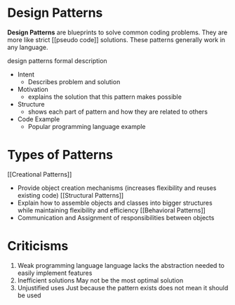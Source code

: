 # Design Patterns

 **Design Patterns** are blueprints to solve common coding problems. They are more like strict [[pseudo code]] solutions. These patterns generally work in any  language.

design patterns formal description 
 - Intent 
	 - Describes problem and solution
 - Motivation
	 - explains the solution that this pattern makes possible
 - Structure
	 -  shows each part of pattern and how they are related to others
 - Code Example
	 - Popular programming language example



# Types of Patterns

[[Creational Patterns]] 
- Provide object creation mechanisms (increases flexibility and reuses existing code)
[[Structural Patterns]]
- Explain how to assemble objects and classes into bigger structures while maintaining flexibility and efficiency
[[Behavioral Patterns]]
- Communication and Assignment of responsibilities between objects


# Criticisms

1. Weak programming language
	language lacks the abstraction needed to easily implement features
2. Inefficient solutions
	May not be the most optimal solution
3. Unjustified uses
	Just because the pattern exists does not mean it should be used
